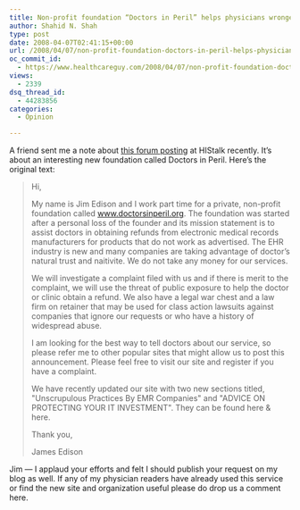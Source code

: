 ```yaml
---
title: Non-profit foundation “Doctors in Peril” helps physicians wronged by IT, EMR, medical device, and other vendors
author: Shahid N. Shah
type: post
date: 2008-04-07T02:41:15+00:00
url: /2008/04/07/non-profit-foundation-doctors-in-peril-helps-physicians-wronged-by-it-emr-medical-device-and-other-vendors/
oc_commit_id:
  - https://www.healthcareguy.com/2008/04/07/non-profit-foundation-doctors-in-peril-helps-physicians-wronged-by-it-emr-medical-device-and-other-vendors/1478770403
views:
  - 2339
dsq_thread_id:
  - 44283856
categories:
  - Opinion

---
```

A friend sent me a note about <a href="http://www.histalk.com/forum/showthread.php?s=0df852c598d78d367819a0fb92a8811e&p=358#post358" target="_blank">this forum posting</a> at HIStalk recently. It&#8217;s about an interesting new foundation called Doctors in Peril. Here&#8217;s the original text:

> Hi, 
> 
> My name is Jim Edison and I work part time for a private, non-profit foundation called <a href="http://www.doctorsinperil.org" target="_blank">www.doctorsinperil.org</a>. The foundation was started after a personal loss of the founder and its mission statement is to assist doctors in obtaining refunds from electronic medical records manufacturers for products that do not work as advertised. The EHR industry is new and many companies are taking advantage of doctor&#8217;s natural trust and naitivite. We do not take any money for our services.
> 
> We will investigate a complaint filed with us and if there is merit to the complaint, we will use the threat of public exposure to help the doctor or clinic obtain a refund. We also have a legal war chest and a law firm on retainer that may be used for class action lawsuits against companies that ignore our requests or who have a history of widespread abuse. 
> 
> I am looking for the best way to tell doctors about our service, so please refer me to other popular sites that might allow us to post this announcement. Please feel free to visit our site and register if you have a complaint. 
> 
> We have recently updated our site with two new sections titled, "Unscrupulous Practices By EMR Companies" and "ADVICE ON PROTECTING YOUR IT INVESTMENT". They can be found here & here. 
> 
> Thank you, 
> 
> James Edison

Jim &#8212; I applaud your efforts and felt I should publish your request on my blog as well. If any of my physician readers have already used this service or find the new site and organization useful please do drop us a comment here.